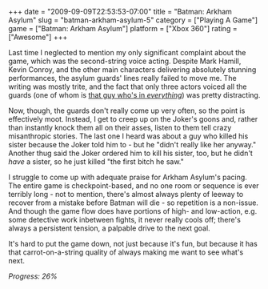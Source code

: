 +++
date = "2009-09-09T22:53:53-07:00"
title = "Batman: Arkham Asylum"
slug = "batman-arkham-asylum-5"
category = ["Playing A Game"]
game = ["Batman: Arkham Asylum"]
platform = ["Xbox 360"]
rating = ["Awesome"]
+++

Last time I neglected to mention my only significant complaint about the game, which was the second-string voice acting.  Despite Mark Hamill, Kevin Conroy, and the other main characters delivering absolutely stunning performances, the asylum guards' lines really failed to move me.  The writing was mostly trite, and the fact that only three actors voiced all the guards (one of whom is <a href="http://www.imdb.com/name/nm0089710/">that guy who's in <i>everything</i></a>) was pretty distracting.

Now, though, the guards don't really come up very often, so the point is effectively moot.  Instead, I get to creep up on the Joker's goons and, rather than instantly knock them all on their asses, listen to them tell crazy misanthropic stories.  The last one I heard was about a guy who killed his sister because the Joker told him to - but he "didn't really like her anyway."  Another thug said the Joker ordered him to kill his sister, too, but he didn't <i>have</i> a sister, so he just killed "the first bitch he saw."

I struggle to come up with adequate praise for Arkham Asylum's pacing.  The entire game is checkpoint-based, and no one room or sequence is ever terribly long - not to mention, there's almost always plenty of leeway to recover from a mistake before Batman will die - so repetition is a non-issue.  And though the game flow does have portions of high- and low-action, e.g. some detective work inbetween fights, it never really cools off; there's always a persistent tension, a palpable drive to the next goal.

It's hard to put the game down, not just because it's fun, but because it has that carrot-on-a-string quality of always making me want to see what's next.

<i>Progress: 26\%</i>